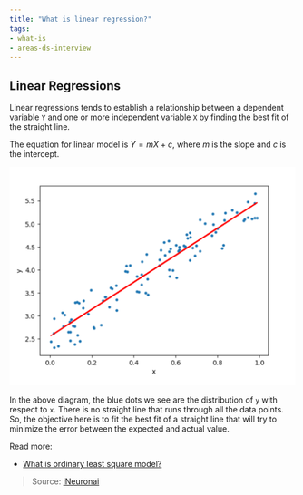 ```yaml
---
title: "What is linear regression?"
tags:
- what-is
- areas-ds-interview
---
```


## Linear Regressions

Linear regressions tends to establish a relationship between a dependent variable `Y` and one or more independent variable `X` by finding the best fit of the straight line.

The equation for linear model is $Y = mX + c$, where $m$ is the slope and $c$ is the intercept.

![](images/linear-regression-1.png)

In the above diagram, the blue dots we see are the distribution of `y` with respect to `x`. There is no straight line that runs through all the data points. So, the objective here is to fit the best fit of a straight line that will try to minimize the error between the expected and actual value.

Read more:
- [What is ordinary least square model?](ordinary-least-square-model.md)

> Source: [iNeuronai](https://github.com/iNeuronai/interview-question-data-science-)